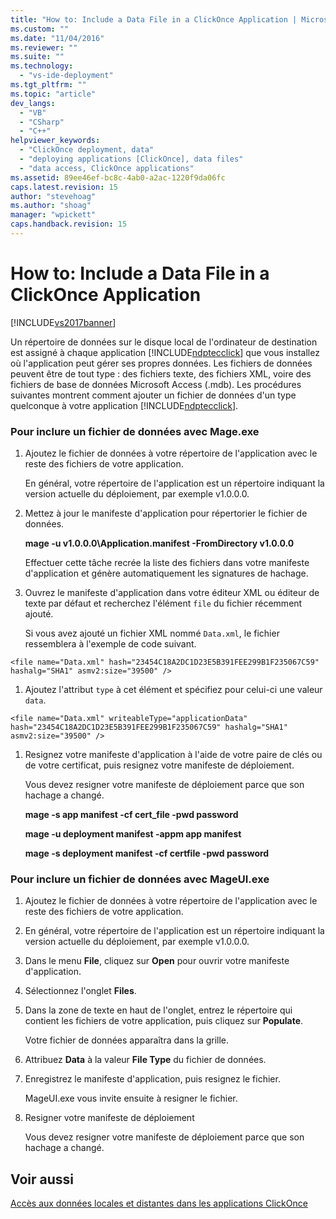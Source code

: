 ```yaml
---
title: "How to: Include a Data File in a ClickOnce Application | Microsoft Docs"
ms.custom: ""
ms.date: "11/04/2016"
ms.reviewer: ""
ms.suite: ""
ms.technology: 
  - "vs-ide-deployment"
ms.tgt_pltfrm: ""
ms.topic: "article"
dev_langs: 
  - "VB"
  - "CSharp"
  - "C++"
helpviewer_keywords: 
  - "ClickOnce deployment, data"
  - "deploying applications [ClickOnce], data files"
  - "data access, ClickOnce applications"
ms.assetid: 89ee46ef-bc8c-4ab0-a2ac-1220f9da06fc
caps.latest.revision: 15
author: "stevehoag"
ms.author: "shoag"
manager: "wpickett"
caps.handback.revision: 15
---
```

# How to: Include a Data File in a ClickOnce Application
[!INCLUDE[vs2017banner](../code-quality/includes/vs2017banner.md)]

Un répertoire de données sur le disque local de l'ordinateur de destination est assigné à chaque application [!INCLUDE[ndptecclick](../deployment/includes/ndptecclick_md.md)] que vous installez où l'application peut gérer ses propres données.  Les fichiers de données peuvent être de tout type : des fichiers texte, des fichiers XML, voire des fichiers de base de données Microsoft Access \(.mdb\).  Les procédures suivantes montrent comment ajouter un fichier de données d'un type quelconque à votre application [!INCLUDE[ndptecclick](../deployment/includes/ndptecclick_md.md)].  
  
### Pour inclure un fichier de données avec Mage.exe  
  
1.  Ajoutez le fichier de données à votre répertoire de l'application avec le reste des fichiers de votre application.  
  
     En général, votre répertoire de l'application est un répertoire indiquant la version actuelle du déploiement, par exemple v1.0.0.0.  
  
2.  Mettez à jour le manifeste d'application pour répertorier le fichier de données.  
  
     **mage \-u v1.0.0.0\\Application.manifest \-FromDirectory v1.0.0.0**  
  
     Effectuer cette tâche recrée la liste des fichiers dans votre manifeste d'application et génère automatiquement les signatures de hachage.  
  
3.  Ouvrez le manifeste d'application dans votre éditeur XML ou éditeur de texte par défaut et recherchez l'élément `file` du fichier récemment ajouté.  
  
     Si vous avez ajouté un fichier XML nommé `Data.xml`, le fichier ressemblera à l'exemple de code suivant.  
  
 `<file name="Data.xml" hash="23454C18A2DC1D23E5B391FEE299B1F235067C59" hashalg="SHA1" asmv2:size="39500" />`  
  
1.  Ajoutez l'attribut `type` à cet élément et spécifiez pour celui\-ci une valeur `data`.  
  
 `<file name="Data.xml" writeableType="applicationData" hash="23454C18A2DC1D23E5B391FEE299B1F235067C59" hashalg="SHA1" asmv2:size="39500" />`  
  
1.  Resignez votre manifeste d'application à l'aide de votre paire de clés ou de votre certificat, puis resignez votre manifeste de déploiement.  
  
     Vous devez resigner votre manifeste de déploiement parce que son hachage a changé.  
  
     **mage \-s app manifest \-cf cert\_file \-pwd password**  
  
     **mage \-u deployment manifest \-appm app manifest**  
  
     **mage \-s deployment manifest \-cf certfile \-pwd password**  
  
### Pour inclure un fichier de données avec MageUI.exe  
  
1.  Ajoutez le fichier de données à votre répertoire de l'application avec le reste des fichiers de votre application.  
  
2.  En général, votre répertoire de l'application est un répertoire indiquant la version actuelle du déploiement, par exemple v1.0.0.0.  
  
3.  Dans le menu **File**, cliquez sur **Open** pour ouvrir votre manifeste d'application.  
  
4.  Sélectionnez l'onglet **Files**.  
  
5.  Dans la zone de texte en haut de l'onglet, entrez le répertoire qui contient les fichiers de votre application, puis cliquez sur **Populate**.  
  
     Votre fichier de données apparaîtra dans la grille.  
  
6.  Attribuez **Data** à la valeur **File Type** du fichier de données.  
  
7.  Enregistrez le manifeste d'application, puis resignez le fichier.  
  
     MageUI.exe vous invite ensuite à resigner le fichier.  
  
8.  Resigner votre manifeste de déploiement  
  
     Vous devez resigner votre manifeste de déploiement parce que son hachage a changé.  
  
## Voir aussi  
 [Accès aux données locales et distantes dans les applications ClickOnce](../deployment/accessing-local-and-remote-data-in-clickonce-applications.md)